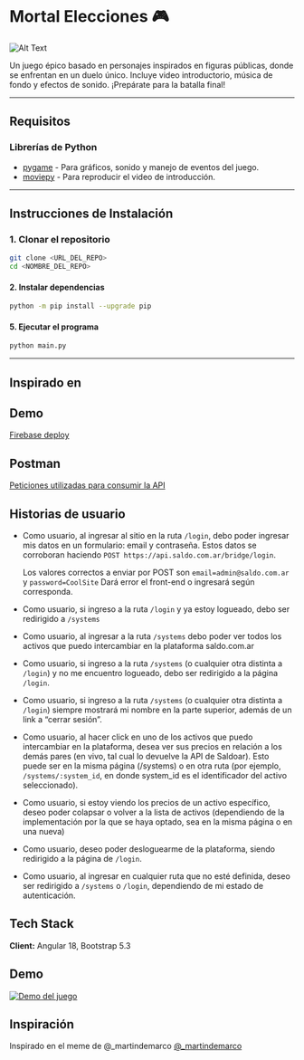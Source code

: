 # Mortal Elecciones 🎮
![Alt Text](https://i.giphy.com/media/v1.Y2lkPTc5MGI3NjExNXRpNzUxampwYXpwbXoybng1MjdxYmhvcHp6a3R3cTNvem8wYTZsdiZlcD12MV9pbnRlcm5hbF9naWZfYnlfaWQmY3Q9Zw/WFF2A3BRY7UY4beI4e/giphy.gif)


Un juego épico basado en personajes inspirados en figuras públicas, donde se enfrentan en un duelo único. Incluye video introductorio, música de fondo y efectos de sonido. ¡Prepárate para la batalla final!

---

## **Requisitos**

### **Librerías de Python**
- [pygame](https://www.pygame.org/) - Para gráficos, sonido y manejo de eventos del juego.
- [moviepy](https://zulko.github.io/moviepy/) - Para reproducir el video de introducción.

---

## **Instrucciones de Instalación**

### **1. Clonar el repositorio**
```bash
git clone <URL_DEL_REPO>
cd <NOMBRE_DEL_REPO>
```
#### **2. Instalar dependencias**
```bash
python -m pip install --upgrade pip
```
#### **5. Ejecutar el programa**
```bash
python main.py
```
---
## Inspirado en
## Demo

[Firebase deploy](https://prueba-angular-reyesoft.web.app)

## Postman

[Peticiones utilizadas para consumir la API](https://documenter.getpostman.com/view/28664859/2sA3rzJCbR)


## Historias de usuario

- Como usuario, al ingresar al sitio en la ruta `/login`, debo poder ingresar mis datos en un formulario: email y contraseña. Estos datos se corroboran haciendo `POST https://api.saldo.com.ar/bridge/login`.

    Los valores correctos a enviar por POST son `email=admin@saldo.com.ar` y `password=CoolSite`
        Dará error el front-end o ingresará según corresponda.
- Como usuario, si ingreso a la ruta `/login` y ya estoy logueado, debo ser redirigido a `/systems`
- Como usuario, al ingresar a la ruta `/systems` debo poder ver todos los activos que puedo intercambiar en la plataforma saldo.com.ar
- Como usuario, si ingreso a la ruta `/systems` (o cualquier otra distinta a `/login`) y no me encuentro logueado, debo ser redirigido a la página `/login`.
- Como usuario, si ingreso a la ruta `/systems` (o cualquier otra distinta a `/login`) siempre mostrará mi nombre en la parte superior, además de un link a “cerrar sesión”.
- Como usuario, al hacer click en uno de los activos que puedo intercambiar en la plataforma, desea ver sus precios en relación a los demás pares (en vivo, tal cual lo devuelve la API de Saldoar). Esto puede ser en la misma página (/systems) o en otra ruta (por ejemplo, `/systems/:system_id`, en donde system_id es el identificador del activo seleccionado).
- Como usuario, si estoy viendo los precios de un activo específico, deseo poder colapsar o volver a la lista de activos (dependiendo de la implementación por la que se haya optado, sea en la misma página o en una nueva)
- Como usuario, deseo poder desloguearme de la plataforma, siendo redirigido a la página de `/login`.
- Como usuario, al ingresar en cualquier ruta que no esté definida, deseo ser redirigido a `/systems` o `/login`, dependiendo de mi estado de autenticación.

## Tech Stack

**Client:** Angular 18, Bootstrap 5.3


## Demo

[![Demo del juego](https://i.ytimg.com/vi/ATV4SgvDE5c/hqdefault.jpg?sqp=-oaymwE2CPYBEIoBSFXyq4qpAygIARUAAIhCGAFwAcABBvABAfgB_AmAAtAFigIMCAAQARhlIGUoSzAP&rs=AOn4CLABRuLGFjR1cRqtbQ5auH_-PynZFw)](https://youtu.be/ATV4SgvDE5c "Video demo Mortal Elecciones Pygame")
## Inspiración

Inspirado en el meme de @_martindemarco
[@_martindemarco](https://www.instagram.com/_martindemarco/reel/CyMcocmMZZW/)
